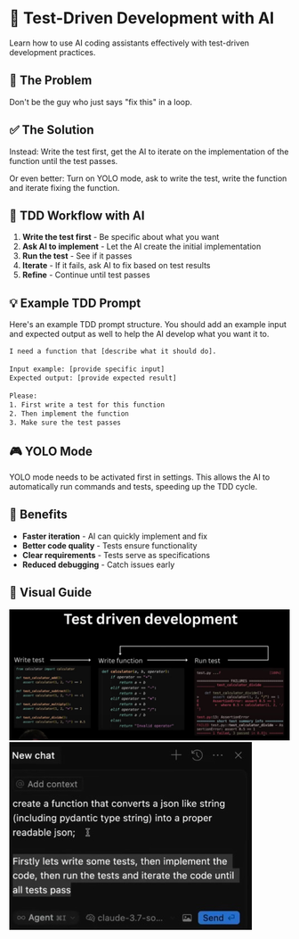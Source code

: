 # 🧪 Test-Driven Development with AI

Learn how to use AI coding assistants effectively with test-driven development practices.

## 🎯 The Problem

Don't be the guy who just says "fix this" in a loop.

## ✅ The Solution

Instead: Write the test first, get the AI to iterate on the implementation of the function until the test passes.

Or even better: Turn on YOLO mode, ask to write the test, write the function and iterate fixing the function.

## 🚀 TDD Workflow with AI

1. **Write the test first** - Be specific about what you want
2. **Ask AI to implement** - Let the AI create the initial implementation
3. **Run the test** - See if it passes
4. **Iterate** - If it fails, ask AI to fix based on test results
5. **Refine** - Continue until test passes

## 💡 Example TDD Prompt

Here's an example TDD prompt structure. You should add an example input and expected output as well to help the AI develop what you want it to.

```
I need a function that [describe what it should do].

Input example: [provide specific input]
Expected output: [provide expected result]

Please:
1. First write a test for this function
2. Then implement the function
3. Make sure the test passes
```

## 🎮 YOLO Mode

YOLO mode needs to be activated first in settings. This allows the AI to automatically run commands and tests, speeding up the TDD cycle.

## 🔧 Benefits

- **Faster iteration** - AI can quickly implement and fix
- **Better code quality** - Tests ensure functionality
- **Clear requirements** - Tests serve as specifications
- **Reduced debugging** - Catch issues early

## 📸 Visual Guide

![TDD Process](../cursor-ai-editor/settings/images/tdd.jpg)
![TDD Prompt Example](../cursor-ai-editor/settings/images/tdd-prompt.jpg)
